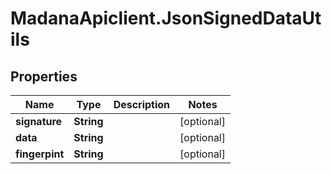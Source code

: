 # MadanaApiclient.JsonSignedDataUtils

## Properties

Name | Type | Description | Notes
------------ | ------------- | ------------- | -------------
**signature** | **String** |  | [optional] 
**data** | **String** |  | [optional] 
**fingerpint** | **String** |  | [optional] 


